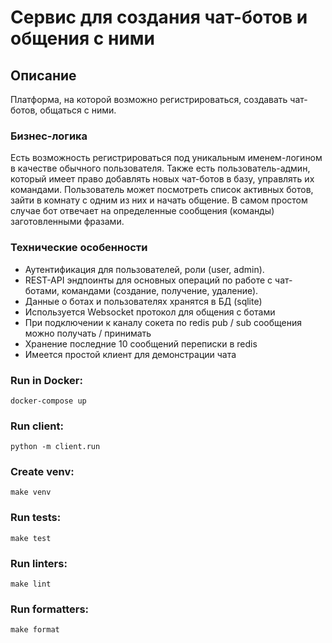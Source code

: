 # Сервис для создания чат-ботов и общения с ними

## Описание

Платформа, на которой возможно регистрироваться, создавать чат-ботов, общаться с ними.

### Бизнес-логика

Есть возможность регистрироваться под уникальным именем-логином в качестве обычного пользователя. Также есть
пользователь-админ, который имеет право добавлять новых чат-ботов в базу, управлять их командами. Пользователь может посмотреть
список активных ботов, зайти в комнату с одним из них и начать общение. В самом простом случае бот отвечает на
определенные сообщения (команды) заготовленными фразами.

### Технические особенности

- Аутентификация для пользователей, роли (user, admin).
- REST-API эндпоинты для основных операций по работе с чат-ботами, командами (создание, получение, удаление).
- Данные о ботах и пользователях хранятся в БД (sqlite)
- Используется Websocket протокол для общения с ботами
- При подключении к каналу сокета по redis pub / sub сообщения можно получать / принимать
- Хранение последние 10 сообщений переписки в redis
- Имеется простой клиент для демонстрации чата

### Run in Docker:

    docker-compose up

### Run client:

    python -m client.run

### Create venv:

    make venv

### Run tests:

    make test

### Run linters:

    make lint

### Run formatters:

    make format
